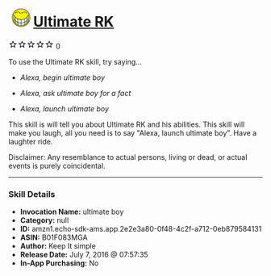 # &nbsp;<img src="skill_icon" alt="Ultimate RK icon" width="36"> [Ultimate RK](http://alexa.amazon.com/#skills/amzn1.echo-sdk-ams.app.2e2e3a80-0f48-4c2f-a712-0eb879584131)
![0 stars](../../images/ic_star_border_black_18dp_1x.png)![0 stars](../../images/ic_star_border_black_18dp_1x.png)![0 stars](../../images/ic_star_border_black_18dp_1x.png)![0 stars](../../images/ic_star_border_black_18dp_1x.png)![0 stars](../../images/ic_star_border_black_18dp_1x.png) 0

To use the Ultimate RK skill, try saying...

* *Alexa, begin ultimate boy*

* *Alexa, ask ultimate boy for a fact*

* *Alexa, launch ultimate boy*

This  skill is will tell you about Ultimate RK and his abilities.  This skill will make you laugh, all you need is to say "Alexa, launch ultimate boy". Have a laughter ride.

Disclaimer: Any resemblance to actual persons, living or dead, or actual events is purely coincidental.

***

### Skill Details

* **Invocation Name:** ultimate boy
* **Category:** null
* **ID:** amzn1.echo-sdk-ams.app.2e2e3a80-0f48-4c2f-a712-0eb879584131
* **ASIN:** B01F083MGA
* **Author:** Keep It simple
* **Release Date:** July 7, 2016 @ 07:57:35
* **In-App Purchasing:** No
